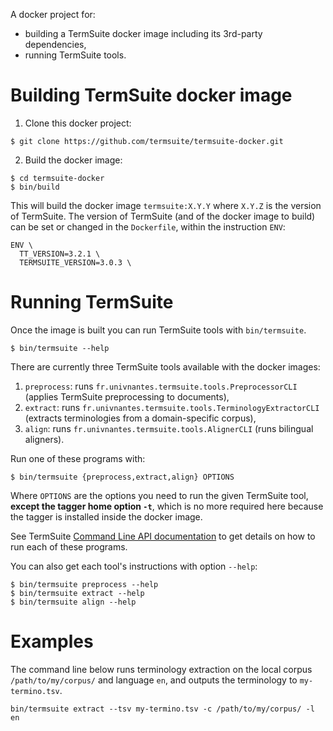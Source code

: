 A docker project for:
 - building a TermSuite docker image including its 3rd-party dependencies,
 - running TermSuite tools.

# Building TermSuite docker image

1. Clone this docker project:

```
$ git clone https://github.com/termsuite/termsuite-docker.git
```

2. Build the docker image:

```
$ cd termsuite-docker
$ bin/build
```

This will build the docker image `termsuite:X.Y.Y` where `X.Y.Z` is the version of TermSuite. The version of TermSuite (and of the docker image to build) can be set or changed in the `Dockerfile`, within the instruction `ENV`:

```
ENV \
  TT_VERSION=3.2.1 \
  TERMSUITE_VERSION=3.0.3 \
```

# Running TermSuite

Once the image is built you can run TermSuite tools with `bin/termsuite`.

```
$ bin/termsuite --help
```

There are currently three TermSuite tools available with the docker images:

 1. `preprocess`: runs `fr.univnantes.termsuite.tools.PreprocessorCLI` (applies TermSuite preprocessing to documents),
 1. `extract`: runs `fr.univnantes.termsuite.tools.TerminologyExtractorCLI` (extracts terminologies from a domain-specific corpus),  
 1. `align`: runs `fr.univnantes.termsuite.tools.AlignerCLI` (runs bilingual aligners).


Run one of these programs with:

```
$ bin/termsuite {preprocess,extract,align} OPTIONS
```

Where `OPTIONS` are the options you need to run the given TermSuite tool,
 **except the tagger home option `-t`**, which is no more required here because
 the tagger is installed inside the docker image.

See TermSuite [Command Line API documentation](https://termsuite.github.io/documentation/command-line-api/) to get details on how to run each of these programs.


You can also get each tool's instructions with option `--help`:

```
$ bin/termsuite preprocess --help
$ bin/termsuite extract --help
$ bin/termsuite align --help
```

# Examples

The command line below runs terminology extraction on the local corpus `/path/to/my/corpus/` and language `en`, and outputs the terminology to `my-termino.tsv`.

```
bin/termsuite extract --tsv my-termino.tsv -c /path/to/my/corpus/ -l en
```

